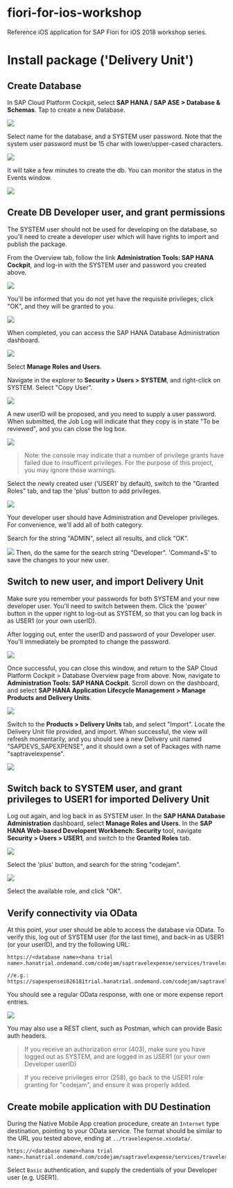 # fiori-for-ios-workshop
Reference iOS application for SAP Fiori for iOS 2018 workshop series.

# Install package ('Delivery Unit')

## Create Database
In SAP Cloud Platform Cockpit, select **SAP HANA / SAP ASE > Database & Schemas**.  Tap to create a new Database.  

![](https://user-images.githubusercontent.com/377404/39138253-660b6538-46d4-11e8-9b41-74dbb286c8ec.png)

Select name for the database, and a SYSTEM user password.  Note that the system user password must be 15 char with lower/upper-cased characters.

![](https://user-images.githubusercontent.com/377404/39138254-663f9416-46d4-11e8-9d20-7443e9d5091a.png)

It will take a few minutes to create the db.  You can monitor the status in the Events window.

![](https://user-images.githubusercontent.com/377404/39138256-66822b46-46d4-11e8-9764-4b1ff5323f79.png)

## Create DB Developer user, and grant permissions
The SYSTEM user should not be used for developing on the database, so you'll need to create a developer user which will have rights to import and publish the package.

From the Overview tab, follow the link **Administration Tools: SAP HANA Cockpit**, and log-in with the SYSTEM user and password you created above.  

![](https://user-images.githubusercontent.com/377404/39138259-66a626ea-46d4-11e8-8d65-8e6304a88d41.png)

You'll be informed that you do not yet have the requisite privileges; click "OK", and they will be granted to you.  

![](https://user-images.githubusercontent.com/377404/39138260-66c68f5c-46d4-11e8-9283-050c12bcc23f.png)

When completed, you can access the SAP HANA Database Administration dashboard.

![](https://user-images.githubusercontent.com/377404/39138261-66fa1c6e-46d4-11e8-95ba-6d943e90397c.png)

Select **Manage Roles and Users**.

Navigate in the explorer to  **Security > Users > SYSTEM**, and right-click on SYSTEM.  Select "Copy User".  

![](https://user-images.githubusercontent.com/377404/39138263-6740b034-46d4-11e8-8654-44843724aa31.png)

A new userID will be proposed, and you need to supply a user password.  When submitted, the Job Log will indicate that they copy is in state "To be reviewed", and you can close the log box.  

![](https://user-images.githubusercontent.com/377404/39138264-67647a1e-46d4-11e8-901c-d3f2b7d1a1af.png)

> Note:  the console may indicate that a number of privilege grants have failed due to insufficent privileges.  For the purpose of this project, you may ignore these warnings.

Select the newly created user ('USER1' by default), switch to the "Granted Roles" tab, and tap the 'plus' button to add privileges.  

![](https://user-images.githubusercontent.com/377404/39138266-67b098f4-46d4-11e8-8948-453e6962738e.png)

Your developer user should have Administration and Developer privileges.  For convenience, we'll add all of both category.

Search for the string "ADMIN", select all results, and click "OK".  

![](https://user-images.githubusercontent.com/377404/39138267-67d975d0-46d4-11e8-9fca-0f76f9ee425e.png)
Then, do the same for the search string "Developer".  'Command+S' to save the changes to your new user.

## Switch to new user, and import Delivery Unit

Make sure you remember your passwords for both SYSTEM and your new developer user.  You'll need to switch between them.  Click the 'power' button in the upper right to log-out as SYSTEM, so that you can log back in as USER1 (or your own userID).

After logging out, enter the userID and password of your Developer user.  You'll immediately be prompted to change the password.

![](https://user-images.githubusercontent.com/377404/39138268-67fb9188-46d4-11e8-932e-cf01ac7606d4.png)

Once successful, you can close this window, and return to the SAP Cloud Platform Cockpit > Database Overview page from above.  Now, navigate to **Administration Tools: SAP HANA Cockpit**.  Scroll down on the dashboard, and select **SAP HANA Application Lifecycle Management > Manage Products and Delivery Units**.

![](https://user-images.githubusercontent.com/377404/39138273-68919304-46d4-11e8-8ef3-9b8416e1533d.png)

Switch to the **Products > Delivery Units** tab, and select "Import".  Locate the Delivery Unit file provided, and import.  When successful, the view will refresh momentarily, and you should see a new Delivery unit named "SAPDEVS_SAPEXPENSE", and it should own a set of Packages with name "saptravelexpense".

![](https://user-images.githubusercontent.com/377404/39151086-158437d2-46f9-11e8-8b8c-9f9e41b014d6.png)

## Switch back to SYSTEM user, and grant privileges to USER1 for imported Delivery Unit

Log out again, and log back in as SYSTEM user.  In the **SAP HANA Database Administration** dashboard, select **Manage Roles and Users**.  In the **SAP HANA Web-based Developent Workbench: Security** tool, navigate **Security > Users > USER1**, and switch to the **Granted Roles** tab.  

![](https://user-images.githubusercontent.com/377404/39138274-68b0debc-46d4-11e8-9d30-fc33f16fb726.png)

Select the 'plus' button, and search for the string "codejam".  

![](https://user-images.githubusercontent.com/377404/39138275-68cffd42-46d4-11e8-8ab4-04aa3c0011e8.png)

Select the available role, and click "OK".  

## Verify connectivity via OData
At this point, your user should be able to access the database via OData.  To verify this, log out of SYSTEM user (for the last time), and back-in as USER1 (or your userID), and try the following URL:

```
https://<database name><hana trial name>.hanatrial.ondemand.com/codejam/saptravelexpense/services/travelexpense.xsodata/expensereport

//e.g.:
https://sapexpensei826181trial.hanatrial.ondemand.com/codejam/saptravelexpense/services/travelexpense.xsodata/expensereport
```

You should see a regular OData response, with one or more expense report entries.

![](https://user-images.githubusercontent.com/377404/39138356-95ea81b2-46d4-11e8-8899-92a4a0e93085.png)

You may also use a REST client, such as Postman, which can provide Basic auth headers.

> If you receive an authorization error (403), make sure you have logged out as SYSTEM, and are logged in as USER1 (or your own Developer userID)

> If you receive privileges error (258), go back to the USER1 role granting for "codejam", and ensure it was properly added.

## Create mobile application with DU Destination

During the Native Mobile App creation procedure, create an `Internet` type destination, pointing to your OData service.  The format should be similar to the URL you tested above, ending at `../travelexpense.xsodata/`.

```
https://<database name><hana trial name>.hanatrial.ondemand.com/codejam/saptravelexpense/services/travelexpense.xsodata/
```

Select `Basic` authentication, and supply the credentials of your Developer user (e.g. USER1).  
